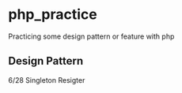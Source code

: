 # php_practice
Practicing some design pattern or feature with php

## Design Pattern 

6/28 Singleton Resigter
